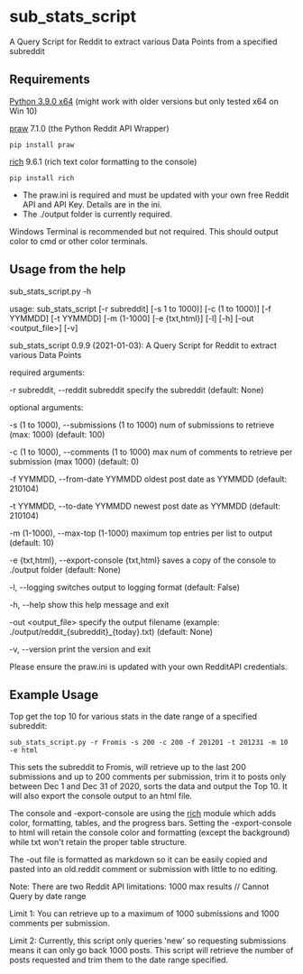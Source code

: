 # sub_stats_script
A Query Script for Reddit to extract various Data Points from a specified subreddit

## Requirements

[Python 3.9.0 x64](https://www.python.org/downloads/release/python-390/) (might work with older versions but only tested x64 on Win 10)

[praw](https://github.com/praw-dev/praw) 7.1.0 (the Python Reddit API Wrapper) 
```
pip install praw
```
[rich](https://github.com/willmcgugan/rich) 9.6.1 (rich text color formatting to the console) 
```
pip install rich
```
* The praw.ini is required and must be updated with your own free Reddit API and API Key. Details are in the ini.
* The ./output folder is currently required.

Windows Terminal is recommended but not required. This should output color to cmd or other color terminals.

## Usage from the help

sub_stats_script.py -h

usage: sub_stats_script [-r subreddit] [-s 1 to 1000)] [-c (1 to 1000)] [-f YYMMDD] [-t YYMMDD] [-m (1-1000] [-e {txt,html}] [-l] [-h] [-out <output_file>] [-v]

sub_stats_script 0.9.9 (2021-01-03): A Query Script for Reddit to extract various Data Points

required arguments:

  -r subreddit, --reddit subreddit   specify the subreddit (default: None)
                        

optional arguments:

  -s (1 to 1000), --submissions (1 to 1000)  num of submissions to retrieve (max: 1000) (default: 100)
                        
  -c (1 to 1000), --comments (1 to 1000)  max num of comments to retrieve per submission (max 1000) (default: 0)
                        
  -f YYMMDD, --from-date YYMMDD   oldest post date as YYMMDD (default: 210104)
                        
  -t YYMMDD, --to-date YYMMDD   newest post date as YYMMDD (default: 210104)
                        
  -m (1-1000), --max-top (1-1000)   maximum top entries per list to output (default: 10)
                        
  -e {txt,html}, --export-console {txt,html}   saves a copy of the console to ./output folder (default: None)
                        
  -l, --logging         switches output to logging format (default: False)
  
  -h, --help            show this help message and exit
  
  -out <output_file>    specify the output filename (example: ./output/reddit_{subreddit}_{today}.txt) (default: None)
  
  -v, --version         print the version and exit
  

Please ensure the praw.ini is updated with your own RedditAPI credentials.


## Example Usage

Top get the top 10 for various stats in the date range of a specified subreddit:
```
sub_stats_script.py -r Fromis -s 200 -c 200 -f 201201 -t 201231 -m 10 -e html
```
This sets the subreddit to Fromis, will retrieve up to the last 200 submissions and up to 200 comments per submission, trim it to posts only between Dec 1 and Dec 31 of 2020, sorts the data and output the Top 10. It will also export the console output to an html file.

The console and -export-console are using the [rich](https://github.com/willmcgugan/rich) module which adds color, formatting, tables, and the progress bars. Setting the -export-console to html will retain the console color and formatting (except the background) while txt won't retain the proper table structure.

The -out file is formatted as markdown so it can be easily copied and pasted into an old.reddit comment or submission with little to no editing.

Note: There are two Reddit API limitations: 1000 max results // Cannot Query by date range

Limit 1: You can retrieve up to a maximum of 1000 submissions and 1000 comments per submission.

Limit 2: Currently, this script only queries 'new' so requesting submissions means it can only go back 1000 posts. This script will retrieve the number of posts requested and trim them to the date range specified.
